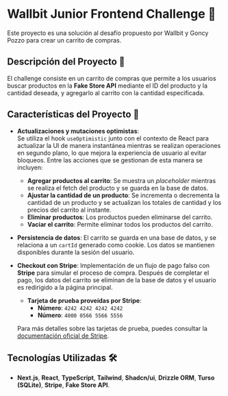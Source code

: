 # Wallbit Junior Frontend Challenge 🛒

Este proyecto es una solución al desafío propuesto por Wallbit y Goncy Pozzo para crear un carrito de compras.

## Descripción del Proyecto 🚀

El challenge consiste en un carrito de compras que permite a los usuarios buscar productos en la **Fake Store API** mediante el ID del producto y la cantidad deseada, y agregarlo al carrito con la cantidad especificada.

## Características del Proyecto 🔧

- **Actualizaciones y mutaciones optimistas**:  
Se utiliza el hook `useOptimistic` junto con el contexto de React para actualizar la UI de manera instantánea mientras se realizan operaciones en segundo plano, lo que mejora la experiencia de usuario al evitar bloqueos. Entre las acciones que se gestionan de esta manera se incluyen:
  - **Agregar productos al carrito**: Se muestra un *placeholder* mientras se realiza el fetch del producto y se guarda en la base de datos.
  - **Ajustar la cantidad de un producto**: Se incrementa o decrementa la cantidad de un producto y se actualizan los totales de cantidad y los precios del carrito al instante.
  - **Eliminar productos**: Los productos pueden eliminarse del carrito.
  - **Vaciar el carrito**: Permite eliminar todos los productos del carrito.


- **Persistencia de datos**: El carrito se guarda en una base de datos, y se relaciona a un `cartId` generado como cookie. Los datos se mantienen disponibles durante la sesión del usuario.

- **Checkout con Stripe**: Implementación de un flujo de pago falso con **Stripe** para simular el proceso de compra. Después de completar el pago, los datos del carrito se eliminan de la base de datos y el usuario es redirigido a la página principal.

  - **Tarjeta de prueba proveídas por Stripe**:
    - **Número**: `4242 4242 4242 4242`
    - **Número**: `4000 0566 5566 5556`

  Para más detalles sobre las tarjetas de prueba, puedes consultar la [documentación oficial de Stripe](https://stripe.com/docs/testing).


## Tecnologías Utilizadas 🛠️

- **Next.js**, **React**, **TypeScript**, **Tailwind**, **Shadcn/ui**, **Drizzle ORM**, **Turso (SQLite)**, **Stripe**, **Fake Store API**.
